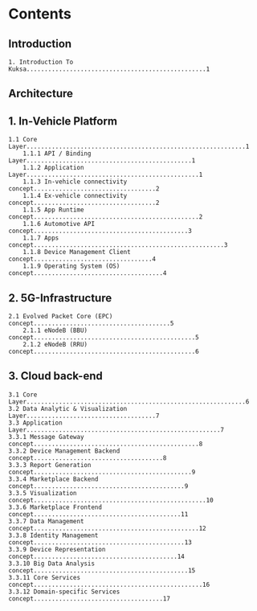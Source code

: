 # Contents



## Introduction
    1. Introduction To Kuksa..................................................1

## Architecture

## 1. In-Vehicle Platform  

    1.1 Core Layer.............................................................1
        1.1.1 API / Binding Layer..............................................1
        1.1.2 Application Layer................................................1
        1.1.3 In-vehicle connectivity concept..................................2
        1.1.4 Ex-vehicle connectivity concept..................................2
        1.1.5 App Runtime concept..............................................2
        1.1.6 Automotive API concept...........................................3
        1.1.7 Apps concept.....................................................3
        1.1.8 Device Management Client concept.................................4
        1.1.9 Operating System (OS) concept....................................4

##  2. 5G-Infrastructure

    2.1 Evolved Packet Core (EPC) concept......................................5
        2.1.1 eNodeB (BBU) concept.............................................5
        2.1.2 eNodeB (RRU) concept.............................................6

## 3. Cloud back-end

    3.1 Core Layer.............................................................6  
    3.2 Data Analytic & Visualization Layer....................................7 
    3.3 Application Layer......................................................7
    3.3.1 Message Gateway concept..............................................8
    3.3.2 Device Management Backend concept....................................8
    3.3.3 Report Generation concept............................................9
    3.3.4 Marketplace Backend concept..........................................9
    3.3.5 Visualization concept................................................10
    3.3.6 Marketplace Frontend concept.........................................11
    3.3.7 Data Management concept..............................................12
    3.3.8 Identity Management concept..........................................13
    3.3.9 Device Representation concept........................................14
    3.3.10 Big Data Analysis concept...........................................15
    3.3.11 Core Services concept...............................................16
    3.3.12 Domain-specific Services concept....................................17